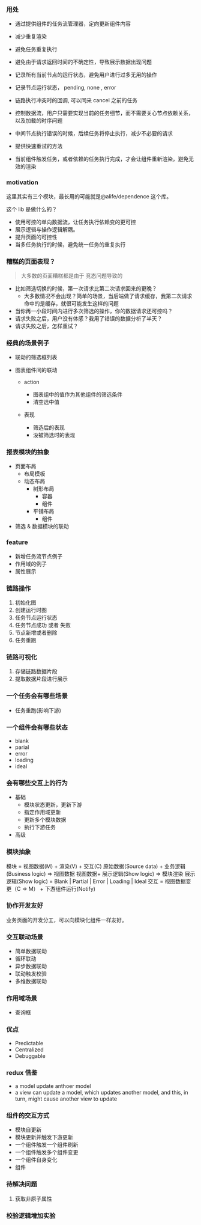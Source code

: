 ### 用处

- 通过提供组件的任务流管理器，定向更新组件内容
- 减少重复渲染
- 避免任务重复执行
- 避免由于请求返回时间的不确定性，导致展示数据出现问题
- 记录所有当前节点的运行状态，避免用户进行过多无用的操作

- 记录节点运行状态， pending, none , error
- 链路执行冲突时的回调, 可以同来 cancel 之前的任务
- 控制数据流，用户只需要实现当前的任务细节，而不需要关心节点依赖关系，以及加载的时序问题
- 中间节点执行错误的时候，后续任务将停止执行，减少不必要的请求
- 提供快速重试的方法
- 当前组件触发任务，或者依赖的任务执行完成，才会让组件重新渲染，避免无效的渲染

### motivation

这里其实有三个模块，最长用的可能就是@alife/dependence 这个库。

这个 lib 是做什么的？

- 使用可控的单向数据流，让任务执行依赖变的更可控
- 展示逻辑与操作逻辑解耦。
- 提升页面的可控性
- 当多任务执行的时候，避免统一任务的重复执行

### 糟糕的页面表现？

> 大多数的页面糟糕都是由于 竞态问题导致的

- 比如筛选切换的时候，第一次请求比第二次请求回来的更晚？
  - 大多数情况不会出现？简单的场景，当后端做了请求缓存，我第二次请求命中的是缓存，就很可能发生这样的问题
- 当你再一小段时间内进行多次筛选的操作，你的数据请求还可控吗？
- 请求失败之后，用户没有体感？我用了错误的数据分析了半天？
- 请求失败之后，怎样重试？

### 经典的场景例子

- 联动的筛选框列表
- 图表组件间的联动

  - action

    - 图表组中的值作为其他组件的筛选条件
    - 清空选中值

  - 表现
    - 筛选后的表现
    - 没被筛选时的表现

### 报表模块的抽象

- 页面布局
  - 布局模板
  - 动态布局
    - 树形布局
      - 容器
      - 组件
    - 平铺布局
      - 组件
- 筛选 & 数据模块的联动

### feature

- 新增任务流节点例子
- 作用域的例子
- 属性展示

### 链路操作

1. 初始化图
2. 创建运行时图
3. 任务节点运行状态
4. 任务节点成功 或者 失败
5. 节点新增或者删除
6. 任务重跑

### 链路可视化

1. 存储链路数据片段
2. 提取数据片段进行展示

### 一个任务会有哪些场景

- 任务重跑(影响下游)

### 一个组件会有哪些状态

- blank
- parial
- error
- loading
- ideal

### 会有哪些交互上的行为

- 基础
  - 模块状态更新，更新下游
  - 指定作用域更新
  - 更新多个模块数据
  - 执行下游任务
- 高级

### 模块抽象

模块 = 视图数据(M) + 渲染(V) + 交互(C)
原始数据(Source data) + 业务逻辑(Business logic) => 视图数据
视图数据+ 展示逻辑(Show logic) => 模块渲染
展示逻辑(Show logic) = Blank | Partial | Error | Loading | Ideal
交互 = 视图数据变更（C => M） + 下游组件运行(Notify)

### 协作开发友好

业务页面的开发分工，可以向模块化组件一样友好。

### 交互联动场景

- 简单数据联动
- 循环联动
- 异步数据联动
- 联动触发校验
- 多维数据联动

### 作用域场景

- 查询框

### 优点

- Predictable
- Centralized
- Debuggable

### redux 借鉴

- a model update anthoer model
- a view can update a model, which updates another model, and this, in turn, might cause another view to update

### 组件的交互方式

- 模块自更新
- 模块更新并触发下游更新
- 一个组件触发一个组件刷新
- 一个组件触发多个组件变更
- 一个组件自身变化
- 组件

### 待解决问题

1. 获取非原子属性

### 校验逻辑增加实验
